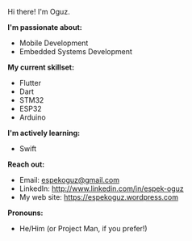  Hi there! I'm Oguz.

**I'm passionate about:**

* Mobile Development
* Embedded Systems Development

**My current skillset:**

* Flutter
* Dart
* STM32
* ESP32
* Arduino

**I'm actively learning:**

* Swift

**Reach out:**

* Email: espekoguz@gmail.com
* LinkedIn: http://www.linkedin.com/in/espek-oguz
* My web site: https://espekoguz.wordpress.com
  
**Pronouns:**

* He/Him (or Project Man, if you prefer!)
